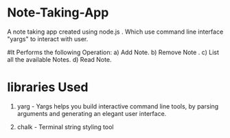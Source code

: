 # Note-Taking-App
A note taking app created  using node.js . Which use command line interface "yargs"  to interact with user.

#It Performs the following Operation:
a) Add Note.
b) Remove Note .
c) List all the available Notes.
d) Read Note.

# libraries Used
1) yarg - Yargs helps you build interactive command line tools, by parsing arguments and generating an elegant user interface.

2) chalk - Terminal string styling tool




